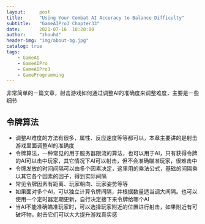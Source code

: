 ```yaml
---
layout:     post
title:      "Using Your Combat AI Accuracy to Balance Difficulty"
subtitle:   "GameAIPro3 Chapter33"
date:       2021-07-16  18:20:00
author:     "zhouhd"
header-img: "img/about-bg.jpg"
catalog: true
tags:
    - GameAI
    - GameAIPro
    - GameAIPro3
    - GameProgramming
---
```


非常简单的一篇文章，射击游戏如何通过调整AI的准确度来调整难度，主要是一些细节

## 令牌算法
- 调整AI难度的方法有很多，属性、反应速度等等都可以，本章主要讲的是射击游戏里面调整AI的准确度
- 令牌算法，一种常见的用于服务器限流的算法，也可以用于AI，只有获得令牌的AI可以击中玩家，其它情况下AI可以射击，但不会准确瞄准玩家，很难击中
- 令牌发放的时间间隔可以由多个因素决定，这里用的乘法公式，基础的间隔乘以其它各个因素的因子，得到实际间隔
- 常见令牌因素有距离、玩家朝向、玩家姿势等等
- 如果面对多个AI，可以独立计算令牌间隔，并根据数量适当调大间隔。也可以使用一个定时器定期更新，自行决定接下来令牌给哪个AI
- 当AI不能准确瞄准玩家时，可以选择玩家附近的位置进行射击，如果附近有可破坏物，射击它们可以大大提升游戏真实感
